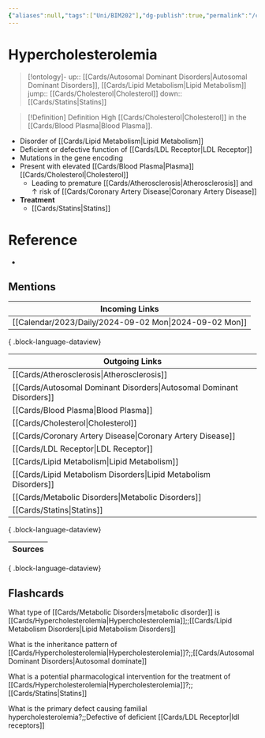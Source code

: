 ```yaml
---
{"aliases":null,"tags":["Uni/BIM202"],"dg-publish":true,"permalink":"/cards/hypercholesterolemia/","dgPassFrontmatter":true}
---
```


# Hypercholesterolemia

> [!ontology]-
> up:: [[Cards/Autosomal Dominant Disorders\|Autosomal Dominant Disorders]], [[Cards/Lipid Metabolism\|Lipid Metabolism]]
> jump:: [[Cards/Cholesterol\|Cholesterol]]
> down:: [[Cards/Statins\|Statins]]

> [!Definition] Definition
> High [[Cards/Cholesterol\|Cholesterol]] in the [[Cards/Blood Plasma\|Blood Plasma]].

- Disorder of [[Cards/Lipid Metabolism\|Lipid Metabolism]]
- Deficient or defective function of [[Cards/LDL Receptor\|LDL Receptor]]
- Mutations in the gene encoding
- Present with elevated [[Cards/Blood Plasma\|Plasma]] [[Cards/Cholesterol\|Cholesterol]]
	- Leading to premature [[Cards/Atherosclerosis\|Atherosclerosis]] and ↑ risk of [[Cards/Coronary Artery Disease\|Coronary Artery Disease]]
- **Treatment**
	- [[Cards/Statins\|Statins]]

# Reference

- 

## Mentions

| Incoming Links                                            |
| --------------------------------------------------------- |
| [[Calendar/2023/Daily/2024-09-02 Mon\|2024-09-02 Mon]] |

{ .block-language-dataview}

| Outgoing Links                                                          |
| ----------------------------------------------------------------------- |
| [[Cards/Atherosclerosis\|Atherosclerosis]]                           |
| [[Cards/Autosomal Dominant Disorders\|Autosomal Dominant Disorders]] |
| [[Cards/Blood Plasma\|Blood Plasma]]                                 |
| [[Cards/Cholesterol\|Cholesterol]]                                   |
| [[Cards/Coronary Artery Disease\|Coronary Artery Disease]]           |
| [[Cards/LDL Receptor\|LDL Receptor]]                                 |
| [[Cards/Lipid Metabolism\|Lipid Metabolism]]                         |
| [[Cards/Lipid Metabolism Disorders\|Lipid Metabolism Disorders]]     |
| [[Cards/Metabolic Disorders\|Metabolic Disorders]]                   |
| [[Cards/Statins\|Statins]]                                           |

{ .block-language-dataview}

| Sources |
| ------- |

{ .block-language-dataview}

## Flashcards

What type of [[Cards/Metabolic Disorders\|metabolic disorder]] is [[Cards/Hypercholesterolemia\|Hypercholesterolemia]];;[[Cards/Lipid Metabolism Disorders\|Lipid Metabolism Disorders]]

What is the inheritance pattern of [[Cards/Hypercholesterolemia\|Hypercholesterolemia]]?;;[[Cards/Autosomal Dominant Disorders\|Autosomal dominate]]

What is a potential pharmacological intervention for the treatment of [[Cards/Hypercholesterolemia\|Hypercholesterolemia]]?;;[[Cards/Statins\|Statins]]

What is the primary defect causing familial hypercholesterolemia?;;Defective of deficient [[Cards/LDL Receptor\|ldl receptors]]